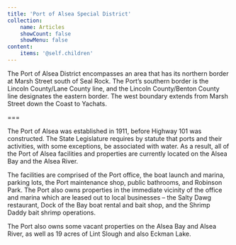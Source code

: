 ```yaml
---
title: 'Port of Alsea Special District'
collection:
    name: Articles
    showCount: false
    showMenu: false
content:
    items: '@self.children'
---
```


The Port of Alsea District encompasses an area that has its northern border at Marsh Street south of Seal Rock.  The Port’s southern border is the Lincoln County/Lane County line, and the Lincoln County/Benton County line designates the eastern border.  The west boundary extends from Marsh Street down the Coast to Yachats.

===

The Port of Alsea was established in 1911, before Highway 101 was constructed.  The State Legislature requires by statute that ports and their activities, with some exceptions, be associated with water.  As a result, all of the Port of Alsea facilities and properties are currently located on the Alsea Bay and the Alsea River.

The facilities are comprised of the Port office, the boat launch and marina, parking lots, the Port maintenance shop, public bathrooms, and Robinson Park.  The Port also owns properties in the immediate vicinity of the office and marina which are leased out to local businesses – the Salty Dawg restaurant, Dock of the Bay boat rental and bait shop, and the Shrimp Daddy bait shrimp operations.

The Port also owns some vacant properties on the Alsea Bay and Alsea River, as well as 19 acres of Lint Slough and also Eckman Lake.

